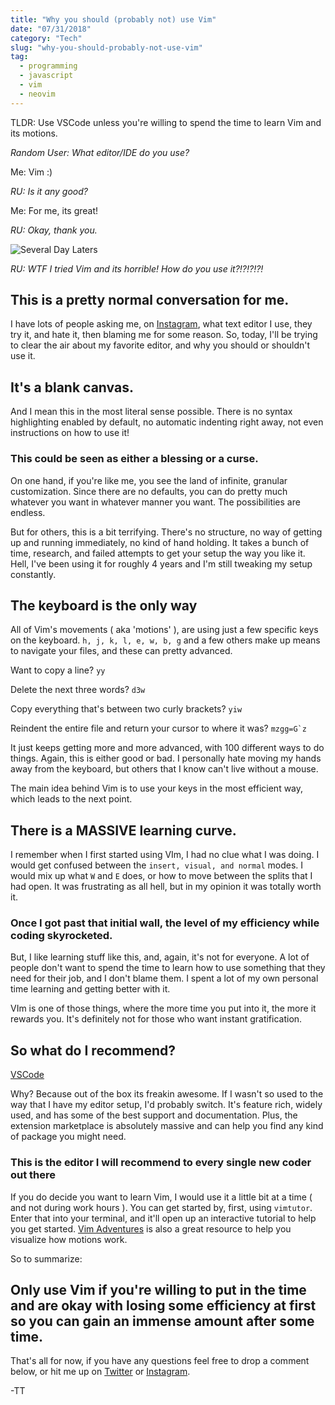 ```yaml
---
title: "Why you should (probably not) use Vim"
date: "07/31/2018"
category: "Tech"
slug: "why-you-should-probably-not-use-vim"
tag:
  - programming
  - javascript
  - vim
  - neovim
---
```


TLDR: Use VSCode unless you're willing to spend the time to learn Vim
and its motions.

_Random User: What editor/IDE do you use?_

Me: Vim :)

_RU: Is it any good?_

Me: For me, its great!

_RU: Okay, thank you._

![Several Day Laters](https://i.kym-cdn.com/photos/images/newsfeed/001/243/641/a37.png)

_RU: WTF I tried Vim and its horrible! How do you use it?!?!?!?!_

## This is a pretty normal conversation for me.

I have lots of people asking me, on
[Instagram](https://instagram.com/tallestthomas), what text editor I use,
they try it, and hate it, then blaming me for some reason. So, today, I'll be
trying to clear the air about my favorite editor, and why you should or
shouldn't use it.

## It's a blank canvas.

And I mean this in the most literal sense possible. There is no syntax
highlighting enabled by default, no automatic indenting right away, not even
instructions on how to use it!

### This could be seen as either a blessing or a curse.

On one hand, if you're like me, you see the land of infinite, granular
customization. Since there are no defaults, you can do pretty much whatever you
want in whatever manner you want. The possibilities are endless.

But for others, this is a bit terrifying. There's no structure, no way of
getting up and running immediately, no kind of hand holding. It takes a bunch
of time, research, and failed attempts to get your setup the way you like it.
Hell, I've been using it for roughly 4 years and I'm still tweaking my setup
constantly.

## The keyboard is the only way

All of Vim's movements ( aka 'motions' ), are using just a few specific keys on
the keyboard. `h, j, k, l, e, w, b, g` and a few others make up means to
navigate your files, and these can pretty advanced.

Want to copy a line? `yy`

Delete the next three words? `d3w`

Copy everything that's between two curly brackets? `yiw`

Reindent the entire file and return your cursor to where it was?
`` mzgg=G`z ``

It just keeps getting more and more advanced, with 100 different ways to
do things. Again, this is either good or bad. I personally hate moving my
hands away from the keyboard, but others that I know can't live without a
mouse.

The main idea behind Vim is to use your keys in the most efficient way,
which leads to the next point.

## There is a MASSIVE learning curve.

I remember when I first started using VIm, I had no clue what I was doing. I
would get confused between the `insert, visual, and normal` modes. I would
mix up what `W` and `E` does, or how to move between the splits that I had
open. It was frustrating as all hell, but in my opinion it was totally worth
it.

### Once I got past that initial wall, the level of my efficiency while coding skyrocketed.

But, I like learning stuff like this, and, again, it's not for everyone. A lot
of people don't want to spend the time to learn how to use something that
they need for their job, and I don't blame them. I spent a lot of my own
personal time learning and getting better with it.

VIm is one of those things, where the more time you put into it, the more it
rewards you. It's definitely not for those who want instant gratification.

## So what do I recommend?

[ VSCode ](https://code.visualstudio.com)

Why? Because out of the box its freakin awesome. If I wasn't so used to the
way that I have my editor setup, I'd probably switch. It's feature rich,
widely used, and has some of the best support and documentation.
Plus, the extension marketplace is absolutely massive and can help you find any
kind of package you might need.

### This is the editor I will recommend to every single new coder out there

If you do decide you want to learn Vim, I would use it a little bit at a
time ( and not during work hours ). You can get started by, first, using
`vimtutor`. Enter that into your terminal, and it'll open up an interactive
tutorial to help you get started. [ Vim Adventures](https://vim-adventures.com)
is also a great resource to help you visualize how motions work.

So to summarize:

## Only use Vim if you're willing to put in the time and are okay with losing some efficiency at first so you can gain an immense amount after some time.

That's all for now, if you have any questions feel free to drop a comment
below, or hit me up on [Twitter](https://twitter.com/tallestthomas) or
[Instagram](https://instagram.com/tallestthomas).

-TT
